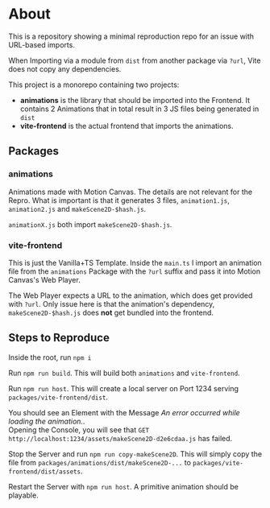 # About

This is a repository showing a minimal reproduction repo for an issue with URL-based imports.

When Importing via a module from `dist` from another package via `?url`, Vite does not copy any dependencies.

This project is a monorepo containing two projects:

- **animations** is the library that should be imported into the Frontend. It contains 2 Animations that in total result in 3 JS files being generated in `dist`
- **vite-frontend** is the actual frontend that imports the animations.

## Packages

### animations

Animations made with Motion Canvas. The details are not relevant for the Repro. What is important is that it generates 3 files, `animation1.js`, `animation2.js` and `makeScene2D-$hash.js`.

`animationX.js` both import `makeScene2D-$hash.js`.

### vite-frontend

This is just the Vanilla+TS Template. Inside the `main.ts` I import an animation file from the `animations` Package with the `?url` suffix and pass it into Motion Canvas's Web Player.

The Web Player expects a URL to the animation, which does get provided with `?url`. Only issue here is that the animation's dependency, `makeScene2D-$hash.js` does **not** get bundled into the frontend.

## Steps to Reproduce

Inside the root, run `npm i`

Run `npm run build`. This will build both `animations` and `vite-frontend`.

Run `npm run host`. This will create a local server on Port 1234 serving `packages/vite-frontend/dist`.

You should see an Element with the Message _An error occurred while loading the animation._.  
Opening the Console, you will see that `GET http://localhost:1234/assets/makeScene2D-d2e6cdaa.js` has failed.

Stop the Server and run `npm run copy-makeScene2D`. This will simply copy the file from `packages/animations/dist/makeScene2D-...` to `packages/vite-frontend/dist/assets`.

Restart the Server with `npm run host`.
A primitive animation should be playable.
